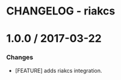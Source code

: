 # CHANGELOG - riakcs

1.0.0 / 2017-03-22
==================

### Changes

* [FEATURE] adds riakcs integration.

